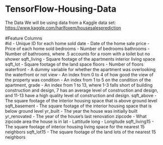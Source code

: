 # TensorFlow-Housing-Data
The Data We will be using data from a Kaggle data set:  https://www.kaggle.com/harlfoxem/housesalesprediction<br></br>
#Feature Columns  
#id - Unique ID for each home sold date - Date of the home sale price - Price of each home sold bedrooms - Number of bedrooms bathrooms - Number of bathrooms, where .5 accounts for a room with a toilet but no shower sqft_living - Square footage of the apartments interior living space sqft_lot - Square footage of the land space floors - Number of floors waterfront - A dummy variable for whether the apartment was overlooking the waterfront or not view - An index from 0 to 4 of how good the view of the property was condition - An index from 1 to 5 on the condition of the apartment, grade - An index from 1 to 13, where 1-3 falls short of building construction and design, 7 has an average level of construction and design, and 11-13 have a high quality level of construction and design. sqft_above - The square footage of the interior housing space that is above ground level sqft_basement - The square footage of the interior housing space that is below ground level yr_built - The year the house was initially built yr_renovated - The year of the house’s last renovation zipcode - What zipcode area the house is in lat - Lattitude long - Longitude sqft_living15 - The square footage of interior housing living space for the nearest 15 neighbors sqft_lot15 - The square footage of the land lots of the nearest 15 neighbors
